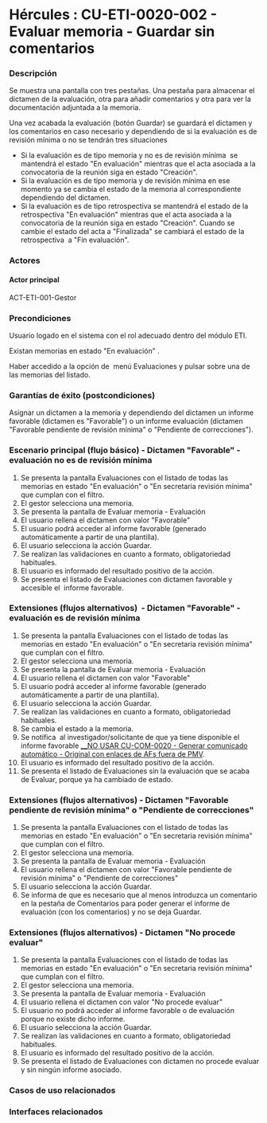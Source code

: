 # Hércules : CU\-ETI\-0020\-002 \- Evaluar memoria \- Guardar sin comentarios







### Descripción

Se muestra una pantalla con tres pestañas. Una pestaña para almacenar el dictamen de la evaluación, otra para añadir comentarios y otra para ver la documentación adjuntada a la memoria.

Una vez acabada la evaluación (botón Guardar) se guardará el dictamen y los comentarios en caso necesario y dependiendo de si la evaluación es de revisión mínima o no se tendrán tres situaciones

* Si la evaluación es de tipo memoria y no es de revisión mínima  se mantendrá el estado "En evaluación" mientras que el acta asociada a la convocatoria de la reunión siga en estado "Creación".
* Si la evaluación es de tipo memoria y de revisión mínima en ese momento ya se cambia el estado de la memoria al correspondiente dependiendo del dictamen.
* Si la evaluación es de tipo retrospectiva se mantendrá el estado de la retrospectiva "En evaluación" mientras que el acta asociada a la convocatoria de la reunión siga en estado "Creación". Cuando se cambie el estado del acta a "Finalizada" se cambiará el estado de la retrospectiva  a "Fin evaluación".

### Actores

#### Actor principal

ACT\-ETI\-001\-Gestor

### Precondiciones

Usuario logado en el sistema con el rol adecuado dentro del módulo ETI.

Existan memorias en estado "En evaluación" .

Haber accedido a la opción de  menú Evaluaciones y pulsar sobre una de las memorias del listado.

### Garantías de éxito (postcondiciones)

Asignar un dictamen a la memoria y dependiendo del dictamen un informe favorable (dictamen es "Favorable") o un informe evaluación (dictamen "Favorable pendiente de revisión mínima" o "Pendiente de correcciones").

### Escenario principal (flujo básico) \- Dictamen "Favorable" \- evaluación no es de revisión mínima

1. Se presenta la pantalla Evaluaciones con el listado de todas las memorias en estado "En evaluación" o "En secretaria revisión mínima" que cumplan con el filtro.
2. El gestor selecciona una memoria.
3. Se presenta la pantalla de Evaluar memoria \- Evaluación
4. El usuario rellena el dictamen con valor "Favorable"
5. El usuario podrá acceder al informe favorable (generado automáticamente a partir de una plantilla).
6. El usuario selecciona la acción Guardar.
7. Se realizan las validaciones en cuanto a formato, obligatoriedad habituales.
8. El usuario es informado del resultado positivo de la acción.
9. Se presenta el listado de Evaluaciones con dictamen favorable y accesible el  informe favorable.

### Extensiones (flujos alternativos)  \- Dictamen "Favorable" \- evaluación es de revisión mínima

1. Se presenta la pantalla Evaluaciones con el listado de todas las memorias en estado "En evaluación" o "En secretaria revisión mínima" que cumplan con el filtro.
2. El gestor selecciona una memoria.
3. Se presenta la pantalla de Evaluar memoria \- Evaluación
4. El usuario rellena el dictamen con valor "Favorable"
5. El usuario podrá acceder al informe favorable (generado automáticamente a partir de una plantilla).
6. El usuario selecciona la acción Guardar.
7. Se realizan las validaciones en cuanto a formato, obligatoriedad habituales.
8. Se cambia el estado a la memoria.
9. Se notifica  al investigador/solicitante de que ya tiene disponible el informe favorable [\_\_NO USAR CU\-COM\-0020 \- Generar comunicado automático \- Original con enlaces de AFs fuera de PMV](https://confluence.um.es/confluence/pages/createpage.action?spaceKey=HERCULES&title=__NO+USAR+CU-COM-0020+-+Generar+comunicado+autom%C3%A1tico+-+Original+con+enlaces+de+AFs+fuera+de+PMV&linkCreation=true&fromPageId=597853588 "/confluence/pages/createpage.action?spaceKey=HERCULES&title=__NO+USAR+CU-COM-0020+-+Generar+comunicado+autom%C3%A1tico+-+Original+con+enlaces+de+AFs+fuera+de+PMV&linkCreation=true&fromPageId=597853588").
10. El usuario es informado del resultado positivo de la acción.
11. Se presenta el listado de Evaluaciones sin la evaluación que se acaba de Evaluar, porque ya ha cambiado de estado.

### Extensiones (flujos alternativos) \- Dictamen "Favorable pendiente de revisión mínima" o "Pendiente de correcciones"

1. Se presenta la pantalla Evaluaciones con el listado de todas las memorias en estado "En evaluación" o "En secretaria revisión mínima" que cumplan con el filtro.
2. El gestor selecciona una memoria.
3. Se presenta la pantalla de Evaluar memoria \- Evaluación
4. El usuario rellena el dictamen con valor "Favorable pendiente de revisión mínima" o "Pendiente de correcciones"
5. El usuario selecciona la acción Guardar.
6. Se informa de que es necesario que al menos introduzca un comentario en la pestaña de Comentarios para poder generar el informe de evaluación (con los comentarios) y no se deja Guardar.

### Extensiones (flujos alternativos) \- Dictamen "No procede evaluar"

1. Se presenta la pantalla Evaluaciones con el listado de todas las memorias en estado "En evaluación" o "En secretaria revisión mínima" que cumplan con el filtro.
2. El gestor selecciona una memoria.
3. Se presenta la pantalla de Evaluar memoria \- Evaluación
4. El usuario rellena el dictamen con valor "No procede evaluar"
5. El usuario no podrá acceder al informe favorable o de evaluación porque no existe dicho informe.
6. El usuario selecciona la acción Guardar.
7. Se realizan las validaciones en cuanto a formato, obligatoriedad habituales.
8. El usuario es informado del resultado positivo de la acción.
9. Se presenta el listado de Evaluaciones con dictamen no procede evaluar y sin ningún informe asociado.

  








### Casos de uso relacionados







### Interfaces relacionados









